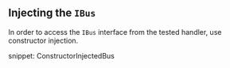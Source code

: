 

## Injecting the `IBus`

In order to access the `IBus` interface from the tested handler, use constructor injection.

snippet: ConstructorInjectedBus